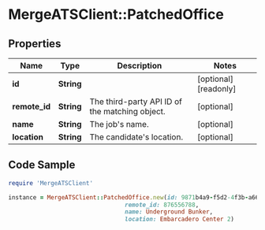 # MergeATSClient::PatchedOffice

## Properties

Name | Type | Description | Notes
------------ | ------------- | ------------- | -------------
**id** | **String** |  | [optional] [readonly] 
**remote_id** | **String** | The third-party API ID of the matching object. | [optional] 
**name** | **String** | The job&#39;s name. | [optional] 
**location** | **String** | The candidate&#39;s location. | [optional] 

## Code Sample

```ruby
require 'MergeATSClient'

instance = MergeATSClient::PatchedOffice.new(id: 9871b4a9-f5d2-4f3b-a66b-dfedbed42c46,
                                 remote_id: 876556788,
                                 name: Underground Bunker,
                                 location: Embarcadero Center 2)
```


